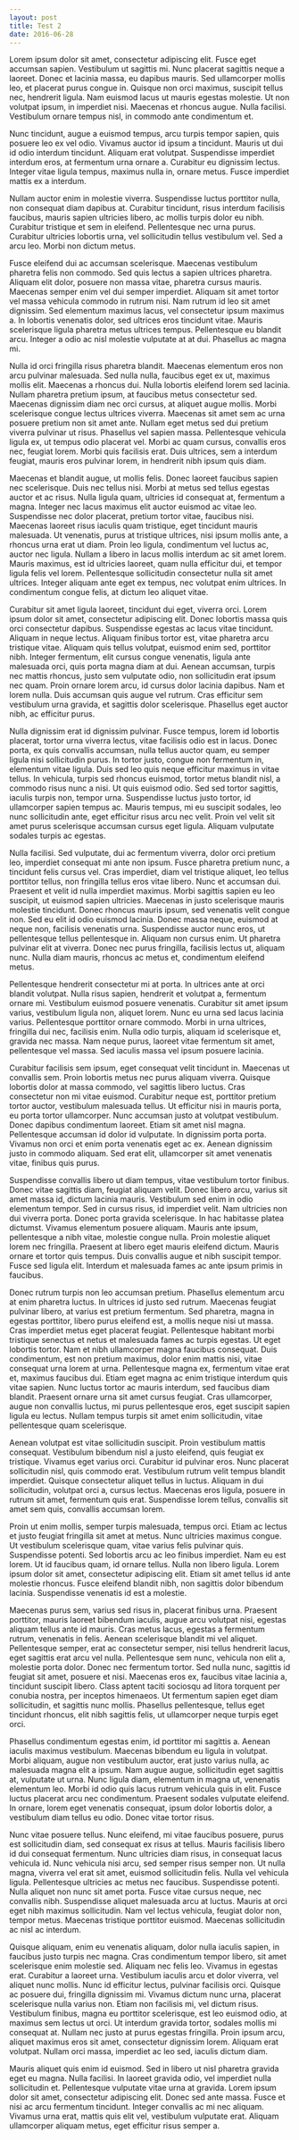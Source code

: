 ```yaml
---
layout: post
title: Test 2
date: 2016-06-28
---
```

Lorem ipsum dolor sit amet, consectetur adipiscing elit. Fusce eget accumsan sapien. Vestibulum ut sagittis mi. Nunc placerat sagittis neque a laoreet. Donec et lacinia massa, eu dapibus mauris. Sed ullamcorper mollis leo, et placerat purus congue in. Quisque non orci maximus, suscipit tellus nec, hendrerit ligula. Nam euismod lacus ut mauris egestas molestie. Ut non volutpat ipsum, in imperdiet nisi. Maecenas et rhoncus augue. Nulla facilisi. Vestibulum ornare tempus nisl, in commodo ante condimentum et.

Nunc tincidunt, augue a euismod tempus, arcu turpis tempor sapien, quis posuere leo ex vel odio. Vivamus auctor id ipsum a tincidunt. Mauris ut dui id odio interdum tincidunt. Aliquam erat volutpat. Suspendisse imperdiet interdum eros, at fermentum urna ornare a. Curabitur eu dignissim lectus. Integer vitae ligula tempus, maximus nulla in, ornare metus. Fusce imperdiet mattis ex a interdum.

Nullam auctor enim in molestie viverra. Suspendisse luctus porttitor nulla, non consequat diam dapibus at. Curabitur tincidunt, risus interdum facilisis faucibus, mauris sapien ultricies libero, ac mollis turpis dolor eu nibh. Curabitur tristique et sem in eleifend. Pellentesque nec urna purus. Curabitur ultricies lobortis urna, vel sollicitudin tellus vestibulum vel. Sed a arcu leo. Morbi non dictum metus.

Fusce eleifend dui ac accumsan scelerisque. Maecenas vestibulum pharetra felis non commodo. Sed quis lectus a sapien ultrices pharetra. Aliquam elit dolor, posuere non massa vitae, pharetra cursus mauris. Maecenas semper enim vel dui semper imperdiet. Aliquam sit amet tortor vel massa vehicula commodo in rutrum nisi. Nam rutrum id leo sit amet dignissim. Sed elementum maximus lacus, vel consectetur ipsum maximus a. In lobortis venenatis dolor, sed ultrices eros tincidunt vitae. Mauris scelerisque ligula pharetra metus ultrices tempus. Pellentesque eu blandit arcu. Integer a odio ac nisl molestie vulputate at at dui. Phasellus ac magna mi.

Nulla id orci fringilla risus pharetra blandit. Maecenas elementum eros non arcu pulvinar malesuada. Sed nulla nulla, faucibus eget ex ut, maximus mollis elit. Maecenas a rhoncus dui. Nulla lobortis eleifend lorem sed lacinia. Nullam pharetra pretium ipsum, at faucibus metus consectetur sed. Maecenas dignissim diam nec orci cursus, at aliquet augue mollis. Morbi scelerisque congue lectus ultrices viverra. Maecenas sit amet sem ac urna posuere pretium non sit amet ante. Nullam eget metus sed dui pretium viverra pulvinar ut risus. Phasellus vel sapien massa. Pellentesque vehicula ligula ex, ut tempus odio placerat vel. Morbi ac quam cursus, convallis eros nec, feugiat lorem. Morbi quis facilisis erat. Duis ultrices, sem a interdum feugiat, mauris eros pulvinar lorem, in hendrerit nibh ipsum quis diam.

Maecenas et blandit augue, ut mollis felis. Donec laoreet faucibus sapien nec scelerisque. Duis nec tellus nisi. Morbi at metus sed tellus egestas auctor et ac risus. Nulla ligula quam, ultricies id consequat at, fermentum a magna. Integer nec lacus maximus elit auctor euismod ac vitae leo. Suspendisse nec dolor placerat, pretium tortor vitae, faucibus nisi. Maecenas laoreet risus iaculis quam tristique, eget tincidunt mauris malesuada. Ut venenatis, purus at tristique ultrices, nisi ipsum mollis ante, a rhoncus urna erat ut diam. Proin leo ligula, condimentum vel luctus ac, auctor nec ligula. Nullam a libero in lacus mollis interdum ac sit amet lorem. Mauris maximus, est id ultricies laoreet, quam nulla efficitur dui, et tempor ligula felis vel lorem. Pellentesque sollicitudin consectetur nulla sit amet ultrices. Integer aliquam ante eget ex tempus, nec volutpat enim ultrices. In condimentum congue felis, at dictum leo aliquet vitae.

Curabitur sit amet ligula laoreet, tincidunt dui eget, viverra orci. Lorem ipsum dolor sit amet, consectetur adipiscing elit. Donec lobortis massa quis orci consectetur dapibus. Suspendisse egestas ac lacus vitae tincidunt. Aliquam in neque lectus. Aliquam finibus tortor est, vitae pharetra arcu tristique vitae. Aliquam quis tellus volutpat, euismod enim sed, porttitor nibh. Integer fermentum, elit cursus congue venenatis, ligula ante malesuada orci, quis porta magna diam at dui. Aenean accumsan, turpis nec mattis rhoncus, justo sem vulputate odio, non sollicitudin erat ipsum nec quam. Proin ornare lorem arcu, id cursus dolor lacinia dapibus. Nam et lorem nulla. Duis accumsan quis augue vel rutrum. Cras efficitur sem vestibulum urna gravida, et sagittis dolor scelerisque. Phasellus eget auctor nibh, ac efficitur purus.

Nulla dignissim erat id dignissim pulvinar. Fusce tempus, lorem id lobortis placerat, tortor urna viverra lectus, vitae facilisis odio est in lacus. Donec porta, ex quis convallis accumsan, nulla tellus auctor quam, eu semper ligula nisi sollicitudin purus. In tortor justo, congue non fermentum in, elementum vitae ligula. Duis sed leo quis neque efficitur maximus in vitae tellus. In vehicula, turpis sed rhoncus euismod, tortor metus blandit nisl, a commodo risus nunc a nisi. Ut quis euismod odio. Sed sed tortor sagittis, iaculis turpis non, tempor urna. Suspendisse luctus justo tortor, id ullamcorper sapien tempus ac. Mauris tempus, mi eu suscipit sodales, leo nunc sollicitudin ante, eget efficitur risus arcu nec velit. Proin vel velit sit amet purus scelerisque accumsan cursus eget ligula. Aliquam vulputate sodales turpis ac egestas.

Nulla facilisi. Sed vulputate, dui ac fermentum viverra, dolor orci pretium leo, imperdiet consequat mi ante non ipsum. Fusce pharetra pretium nunc, a tincidunt felis cursus vel. Cras imperdiet, diam vel tristique aliquet, leo tellus porttitor tellus, non fringilla tellus eros vitae libero. Nunc et accumsan dui. Praesent et velit id nulla imperdiet maximus. Morbi sagittis sapien eu leo suscipit, ut euismod sapien ultricies. Maecenas in justo scelerisque mauris molestie tincidunt. Donec rhoncus mauris ipsum, sed venenatis velit congue non. Sed eu elit id odio euismod lacinia. Donec massa neque, euismod at neque non, facilisis venenatis urna. Suspendisse auctor nunc eros, ut pellentesque tellus pellentesque in. Aliquam non cursus enim. Ut pharetra pulvinar elit at viverra. Donec nec purus fringilla, facilisis lectus ut, aliquam nunc. Nulla diam mauris, rhoncus ac metus et, condimentum eleifend metus.

Pellentesque hendrerit consectetur mi at porta. In ultrices ante at orci blandit volutpat. Nulla risus sapien, hendrerit et volutpat a, fermentum ornare mi. Vestibulum euismod posuere venenatis. Curabitur sit amet ipsum varius, vestibulum ligula non, aliquet lorem. Nunc eu urna sed lacus lacinia varius. Pellentesque porttitor ornare commodo. Morbi in urna ultrices, fringilla dui nec, facilisis enim. Nulla odio turpis, aliquam id scelerisque et, gravida nec massa. Nam neque purus, laoreet vitae fermentum sit amet, pellentesque vel massa. Sed iaculis massa vel ipsum posuere lacinia.

Curabitur facilisis sem ipsum, eget consequat velit tincidunt in. Maecenas ut convallis sem. Proin lobortis metus nec purus aliquam viverra. Quisque lobortis dolor at massa commodo, vel sagittis libero luctus. Cras consectetur non mi vitae euismod. Curabitur neque est, porttitor pretium tortor auctor, vestibulum malesuada tellus. Ut efficitur nisi in mauris porta, eu porta tortor ullamcorper. Nunc accumsan justo at volutpat vestibulum. Donec dapibus condimentum laoreet. Etiam sit amet nisl magna. Pellentesque accumsan id dolor id vulputate. In dignissim porta porta. Vivamus non orci et enim porta venenatis eget ac ex. Aenean dignissim justo in commodo aliquam. Sed erat elit, ullamcorper sit amet venenatis vitae, finibus quis purus.

Suspendisse convallis libero ut diam tempus, vitae vestibulum tortor finibus. Donec vitae sagittis diam, feugiat aliquam velit. Donec libero arcu, varius sit amet massa id, dictum lacinia mauris. Vestibulum sed enim in odio elementum tempor. Sed in cursus risus, id imperdiet velit. Nam ultricies non dui viverra porta. Donec porta gravida scelerisque. In hac habitasse platea dictumst. Vivamus elementum posuere aliquam. Mauris ante ipsum, pellentesque a nibh vitae, molestie congue nulla. Proin molestie aliquet lorem nec fringilla. Praesent at libero eget mauris eleifend dictum. Mauris ornare et tortor quis tempus. Duis convallis augue et nibh suscipit tempor. Fusce sed ligula elit. Interdum et malesuada fames ac ante ipsum primis in faucibus.

Donec rutrum turpis non leo accumsan pretium. Phasellus elementum arcu at enim pharetra luctus. In ultrices id justo sed rutrum. Maecenas feugiat pulvinar libero, at varius est pretium fermentum. Sed pharetra, magna in egestas porttitor, libero purus eleifend est, a mollis neque nisi ut massa. Cras imperdiet metus eget placerat feugiat. Pellentesque habitant morbi tristique senectus et netus et malesuada fames ac turpis egestas. Ut eget lobortis tortor. Nam et nibh ullamcorper magna faucibus consequat. Duis condimentum, est non pretium maximus, dolor enim mattis nisi, vitae consequat urna lorem at urna. Pellentesque magna ex, fermentum vitae erat et, maximus faucibus dui. Etiam eget magna ac enim tristique interdum quis vitae sapien. Nunc luctus tortor ac mauris interdum, sed faucibus diam blandit. Praesent ornare urna sit amet cursus feugiat. Cras ullamcorper, augue non convallis luctus, mi purus pellentesque eros, eget suscipit sapien ligula eu lectus. Nullam tempus turpis sit amet enim sollicitudin, vitae pellentesque quam scelerisque.

Aenean volutpat est vitae sollicitudin suscipit. Proin vestibulum mattis consequat. Vestibulum bibendum nisl a justo eleifend, quis feugiat ex tristique. Vivamus eget varius orci. Curabitur id pulvinar eros. Nunc placerat sollicitudin nisl, quis commodo erat. Vestibulum rutrum velit tempus blandit imperdiet. Quisque consectetur aliquet tellus in luctus. Aliquam in dui sollicitudin, volutpat orci a, cursus lectus. Maecenas eros ligula, posuere in rutrum sit amet, fermentum quis erat. Suspendisse lorem tellus, convallis sit amet sem quis, convallis accumsan lorem.

Proin ut enim mollis, semper turpis malesuada, tempus orci. Etiam ac lectus et justo feugiat fringilla sit amet at metus. Nunc ultricies maximus congue. Ut vestibulum scelerisque quam, vitae varius felis pulvinar quis. Suspendisse potenti. Sed lobortis arcu ac leo finibus imperdiet. Nam eu est lorem. Ut id faucibus quam, id ornare tellus. Nulla non libero ligula. Lorem ipsum dolor sit amet, consectetur adipiscing elit. Etiam sit amet tellus id ante molestie rhoncus. Fusce eleifend blandit nibh, non sagittis dolor bibendum lacinia. Suspendisse venenatis id est a molestie.

Maecenas purus sem, varius sed risus in, placerat finibus urna. Praesent porttitor, mauris laoreet bibendum iaculis, augue arcu volutpat nisi, egestas aliquam tellus ante id mauris. Cras metus lacus, egestas a fermentum rutrum, venenatis in felis. Aenean scelerisque blandit mi vel aliquet. Pellentesque semper, erat ac consectetur semper, nisi tellus hendrerit lacus, eget sagittis erat arcu vel nulla. Pellentesque sem nunc, vehicula non elit a, molestie porta dolor. Donec nec fermentum tortor. Sed nulla nunc, sagittis id feugiat sit amet, posuere et nisi. Maecenas eros ex, faucibus vitae lacinia a, tincidunt suscipit libero. Class aptent taciti sociosqu ad litora torquent per conubia nostra, per inceptos himenaeos. Ut fermentum sapien eget diam sollicitudin, et sagittis nunc mollis. Phasellus pellentesque, tellus eget tincidunt rhoncus, elit nibh sagittis felis, ut ullamcorper neque turpis eget orci.

Phasellus condimentum egestas enim, id porttitor mi sagittis a. Aenean iaculis maximus vestibulum. Maecenas bibendum eu ligula in volutpat. Morbi aliquam, augue non vestibulum auctor, erat justo varius nulla, ac malesuada magna elit a ipsum. Nam augue augue, sollicitudin eget sagittis at, vulputate ut urna. Nunc ligula diam, elementum in magna ut, venenatis elementum leo. Morbi id odio quis lacus rutrum vehicula quis in elit. Fusce luctus placerat arcu nec condimentum. Praesent sodales vulputate eleifend. In ornare, lorem eget venenatis consequat, ipsum dolor lobortis dolor, a vestibulum diam tellus eu odio. Donec vitae tortor risus.

Nunc vitae posuere tellus. Nunc eleifend, mi vitae faucibus posuere, purus est sollicitudin diam, sed consequat ex risus at tellus. Mauris facilisis libero id dui consequat fermentum. Nunc ultricies diam risus, in consequat lacus vehicula id. Nunc vehicula nisi arcu, sed semper risus semper non. Ut nulla magna, viverra vel erat sit amet, euismod sollicitudin felis. Nulla vel vehicula ligula. Pellentesque ultricies ac metus nec faucibus. Suspendisse potenti. Nulla aliquet non nunc sit amet porta. Fusce vitae cursus neque, nec convallis nibh. Suspendisse aliquet malesuada arcu at luctus. Mauris at orci eget nibh maximus sollicitudin. Nam vel lectus vehicula, feugiat dolor non, tempor metus. Maecenas tristique porttitor euismod. Maecenas sollicitudin ac nisl ac interdum.

Quisque aliquam, enim eu venenatis aliquam, dolor nulla iaculis sapien, in faucibus justo turpis nec magna. Cras condimentum tempor libero, sit amet scelerisque enim molestie sed. Aliquam nec felis leo. Vivamus in egestas erat. Curabitur a laoreet urna. Vestibulum iaculis arcu et dolor viverra, vel aliquet nunc mollis. Nunc id efficitur lectus, pulvinar facilisis orci. Quisque ac posuere dui, fringilla dignissim mi. Vivamus dictum nunc urna, placerat scelerisque nulla varius non. Etiam non facilisis mi, vel dictum risus. Vestibulum finibus, magna eu porttitor scelerisque, est leo euismod odio, at maximus sem lectus ut orci. Ut interdum gravida tortor, sodales mollis mi consequat at. Nullam nec justo at purus egestas fringilla. Proin ipsum arcu, aliquet maximus eros sit amet, consectetur dignissim lorem. Aliquam erat volutpat. Nullam orci massa, imperdiet ac leo sed, iaculis dictum diam.

Mauris aliquet quis enim id euismod. Sed in libero ut nisl pharetra gravida eget eu magna. Nulla facilisi. In laoreet gravida odio, vel imperdiet nulla sollicitudin et. Pellentesque vulputate vitae urna at gravida. Lorem ipsum dolor sit amet, consectetur adipiscing elit. Donec sed ante massa. Fusce et nisi ac arcu fermentum tincidunt. Integer convallis ac mi nec aliquam. Vivamus urna erat, mattis quis elit vel, vestibulum vulputate erat. Aliquam ullamcorper aliquam metus, eget efficitur risus semper a.